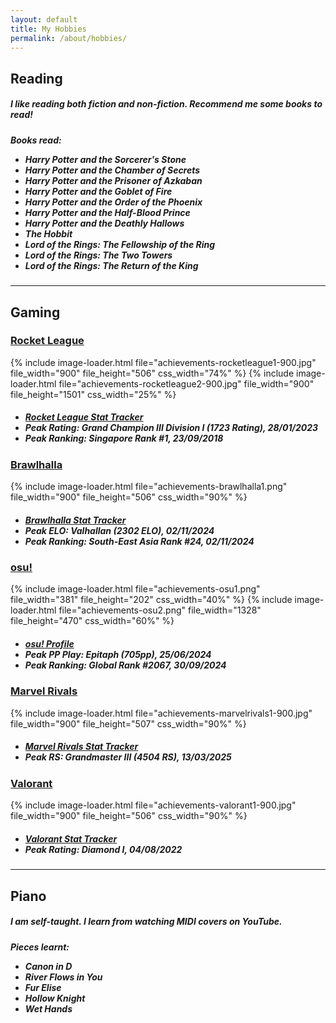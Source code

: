 ```yaml
---
layout: default
title: My Hobbies
permalink: /about/hobbies/
---
```


<div id="page-about-hobbies" class="w3-main">
  <section id="reading" class="w3-container">
    <h2><b>Reading</b></h2>
    <h5 class="h5-text-gap">
      I like reading both fiction and non-fiction. Recommend me some books to read!
    </h5>
    <h5>
      Books read:
      <ul class="ul-margin-top-0">
        <li>Harry Potter and the Sorcerer's Stone</li>
        <li>Harry Potter and the Chamber of Secrets</li>
        <li>Harry Potter and the Prisoner of Azkaban</li>
        <li>Harry Potter and the Goblet of Fire</li>
        <li>Harry Potter and the Order of the Phoenix</li>
        <li>Harry Potter and the Half-Blood Prince</li>
        <li>Harry Potter and the Deathly Hallows</li>
        <li>The Hobbit</li>
        <li>Lord of the Rings: The Fellowship of the Ring</li>
        <li>Lord of the Rings: The Two Towers</li>
        <li>Lord of the Rings: The Return of the King</li>
      </ul>
    </h5>
  </section>

  <hr class="hr-main-body">

  <section id="gaming" class="w3-container">
    <h2><b>Gaming</b></h2>
    <h3><u>Rocket League</u></h3>
    <div class="media-display">
      {% include image-loader.html file="achievements-rocketleague1-900.jpg" file_width="900" file_height="506" css_width="74%" %}
      {% include image-loader.html file="achievements-rocketleague2-900.jpg" file_width="900" file_height="1501" css_width="25%" %}
    </div>
    <h5 class="h5-text-gap">
      <ul class="ul-margin-top-0">
        <li><a href="https://rocketleague.tracker.network/rocket-league/profile/steam/76561198148988256/overview" target="_blank">
          Rocket League Stat Tracker
        </a></li>
        <li>Peak Rating: Grand Champion III Division I (1723 Rating), 28/01/2023</li>
        <li>Peak Ranking: Singapore Rank #1, 23/09/2018</li>
      </ul>
    </h5>
    <h3><u>Brawlhalla</u></h3>
    <div class="media-display">
      {% include image-loader.html file="achievements-brawlhalla1.png" file_width="900" file_height="506" css_width="90%" %}
    </div>
    <h5 class="h5-text-gap">
      <ul class="ul-margin-top-0">
        <li><a href="https://corehalla.com/stats/player/8868631" target="_blank">
          Brawlhalla Stat Tracker
        </a></li>
        <li>Peak ELO: Valhallan (2302 ELO), 02/11/2024</li>
        <li>Peak Ranking: South-East Asia Rank #24, 02/11/2024</li>
      </ul>
    </h5>
    <h3><u>osu!</u></h3>
    <div class="media-display">
      {% include image-loader.html file="achievements-osu1.png" file_width="381" file_height="202" css_width="40%" %}
      {% include image-loader.html file="achievements-osu2.png" file_width="1328" file_height="470" css_width="60%" %}
    </div>
    <h5 class="h5-text-gap">
      <ul class="ul-margin-top-0">
        <li><a href="https://osu.ppy.sh/u/9317883" target="_blank">
          osu! Profile
        </a></li>
        <li>Peak PP Play: Epitaph (705pp), 25/06/2024</li>
        <li>Peak Ranking: Global Rank #2067, 30/09/2024</li>
      </ul>
    </h5>
    <h3><u>Marvel Rivals</u></h3>
    <div class="media-display">
      {% include image-loader.html file="achievements-marvelrivals1-900.jpg" file_width="900" file_height="507" css_width="90%" %}
    </div>
    <h5 class="h5-text-gap">
      <ul class="ul-margin-top-0">
        <li><a href="https://tracker.gg/marvel-rivals/profile/ign/Leehai/overview" target="_blank">
          Marvel Rivals Stat Tracker
        </a></li>
        <li>Peak RS: Grandmaster III (4504 RS), 13/03/2025</li>
      </ul>
    </h5>
    <h3><u>Valorant</u></h3>
    <div class="media-display">
      {% include image-loader.html file="achievements-valorant1-900.jpg" file_width="900" file_height="506" css_width="90%" %}
    </div>
    <h5>
      <ul class="ul-margin-top-0">
        <li><a href="https://tracker.gg/valorant/profile/riot/lee%239975/overview?season=all" target="_blank">
          Valorant Stat Tracker
        </a></li>
        <li>Peak Rating: Diamond I, 04/08/2022</li>
      </ul>
    </h5>
  </section>
  
  <hr class="hr-main-body">

  <section id="piano" class="w3-container">
    <h2><b>Piano</b></h2>
    <h5 class="h5-text-gap">
      I am self-taught. I learn from watching MIDI covers on YouTube.
    </h5>
    <h5>
      Pieces learnt:
      <ul class="ul-margin-top-0">
        <li>Canon in D</li>
        <li>River Flows in You</li>
        <li>Fur Elise</li>
        <li>Hollow Knight</li>
        <li>Wet Hands</li>
      </ul>
    </h5>
  </section>
</div>
